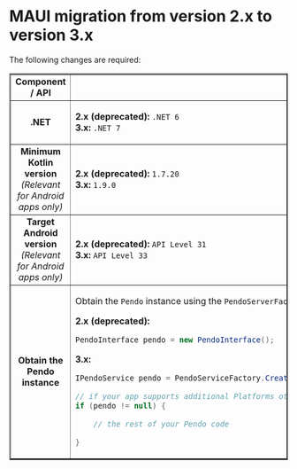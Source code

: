 # MAUI migration from version 2.x to version 3.x

The following changes are required:

<table border=2>
<tr>
<td align=center><b>Component / API </td>
<td align=center><b>Instructions</b></td>
</tr>

<!--- new row --->

<tr>
<td align=center><b>.NET</td>
<td>

<b>2.x (deprecated):</b> `.NET 6`
<br>
<b>3.x:</b> `.NET 7`

</td>
</tr>



<!--- new row --->

<tr>
<td align=center><b>Minimum <br> Kotlin version</b> <br> <i> (Relevant for Android apps only) </td>
<td>

<b>2.x (deprecated):</b> `1.7.20`
<br>
<b>3.x:</b> `1.9.0`

</td>
</tr>

<!--- new row --->

<tr>
<td align=center><b>Target <br> Android version</b> <br> <i> (Relevant for Android apps only) </td>
<td>

<b>2.x (deprecated):</b> `API Level 31`
<br>
<b>3.x:</b> `API Level 33`

</td>
</tr>

<!--- new row --->

<tr>
<td align=center><b>Obtain  the <br> Pendo instance</b></td>

<td>

Obtain the `Pendo` instance using the `PendoServerFactory` instead of creating a new `PendoInterface` instance.

<b>2.x (deprecated):</b>

```C#
PendoInterface pendo = new PendoInterface();
```

<b>3.x:</b>

```C#
IPendoService pendo = PendoServiceFactory.CreatePendoService();

// if your app supports additional Platforms other than iOS and Android, verify the Pendo instance is not null
if (pendo != null) { 

    // the rest of your Pendo code

}
```

</td>
</tr>
</table>